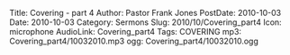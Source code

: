 Title: Covering - part 4
Author: Pastor Frank Jones
PostDate: 2010-10-03
Date: 2010-10-03
Category: Sermons
Slug: 2010/10/Covering_part4
Icon: microphone
AudioLink: Covering_part4
Tags: COVERING
mp3: Covering_part4/10032010.mp3
ogg: Covering_part4/10032010.ogg
